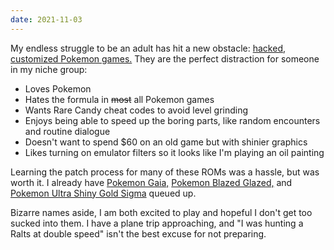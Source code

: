 ```yaml
---
date: 2021-11-03
---
```


My endless struggle to be an adult has hit a new obstacle: [hacked, customized Pokemon games.](https://pokemoncoders.com/) They are the perfect distraction for someone in my niche group:

* Loves Pokemon
* Hates the formula in ~~most~~ all Pokemon games
* Wants Rare Candy cheat codes to avoid level grinding
* Enjoys being able to speed up the boring parts, like random encounters and routine dialogue
* Doesn't want to spend $60 on an old game but with shinier graphics
* Likes turning on emulator filters so it looks like I'm playing an oil painting

Learning the patch process for many of these ROMs was a hassle, but was worth it. I already have [Pokemon Gaia,](https://www.pokemoncoders.com/pokemon-gaia-gba-rom-hack/) [Pokemon Blazed Glazed,](https://www.pokemoncoders.com/pokemon-blazed-glazed/) and [Pokemon Ultra Shiny Gold Sigma](https://www.pokemoncoders.com/pokemon-ultra-shiny-gold-sigma/) queued up.

Bizarre names aside, I am both excited to play and hopeful I don't get too sucked into them. I have a plane trip approaching, and "I was hunting a Ralts at double speed" isn't the best excuse for not preparing.

